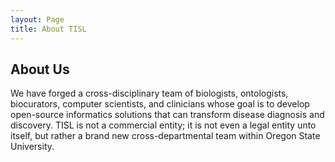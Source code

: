 ```yaml
---
layout: Page
title: About TISL
---
```


## About Us

We have forged a cross-disciplinary team of biologists, ontologists, biocurators, computer scientists, and clinicians whose goal is to develop open-source informatics solutions that can transform disease diagnosis and discovery. TISL is not a commercial entity; it is not even a legal entity unto itself, but rather a brand new cross-departmental team within Oregon State University.

